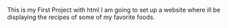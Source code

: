 This is my First Project with html
I am going to set up a website where ill be displaying the recipes of some of my favorite foods.
